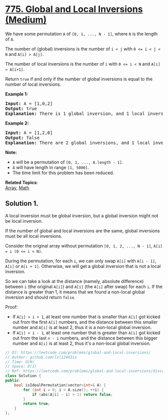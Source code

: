 # [775. Global and Local Inversions (Medium)](https://leetcode.com/problems/global-and-local-inversions/)

<p>We have some permutation <code>A</code> of <code>[0, 1, ..., N - 1]</code>, where <code>N</code> is the length of <code>A</code>.</p>

<p>The number of (global) inversions is the number of <code>i &lt; j</code> with <code>0 &lt;= i &lt; j &lt; N</code> and <code>A[i] &gt; A[j]</code>.</p>

<p>The number of local inversions is the number of <code>i</code> with <code>0 &lt;= i &lt; N</code> and <code>A[i] &gt; A[i+1]</code>.</p>

<p>Return <code>true</code>&nbsp;if and only if the number of global inversions is equal to the number of local inversions.</p>

<p><strong>Example 1:</strong></p>

<pre><strong>Input:</strong> A = [1,0,2]
<strong>Output:</strong> true
<strong>Explanation:</strong> There is 1 global inversion, and 1 local inversion.
</pre>

<p><strong>Example 2:</strong></p>

<pre><strong>Input:</strong> A = [1,2,0]
<strong>Output:</strong> false
<strong>Explanation:</strong> There are 2 global inversions, and 1 local inversion.
</pre>

<p><strong>Note:</strong></p>

<ul>
	<li><code>A</code> will be a permutation of <code>[0, 1, ..., A.length - 1]</code>.</li>
	<li><code>A</code> will have length in range <code>[1, 5000]</code>.</li>
	<li>The time limit for this problem has been reduced.</li>
</ul>


**Related Topics**:  
[Array](https://leetcode.com/tag/array/), [Math](https://leetcode.com/tag/math/)

## Solution 1.

A local inversion must be global inversion, but a global inversion might not be local inversion.

If the number of global and local inversions are the same, global inversions must be all local inversions.

Consider the original array without permutation `[0, 1, 2, ..., N - 1]`, `A[i] = i (0 <= i < N)`.

During the permutation, for each `i`, we can only swap `A[i]` with `A[i - 1]`, `A[i]` or `A[i + 1]`. Otherwise, we will get a global inversion that is not a local inversion.

So we can take a look at the distance (namely, absolute difference) between `i` (the original `A[i]`) and `A[i]` (the `A[i]` after swap) for each `i`. If the distance is greater than 1, it means that we found a non-local global inversion and should return `false`.

Proof:
* If `A[i] > i + 1`, at least one number that is smaller than `A[i]` got kicked out from the first `A[i]` numbers, and the distance between this smaller number and `A[i]` is at least 2, thus it is a non-local global inversion.  
* If `A[i] < i - 1`, at least one number that is greater than `A[i]` got kicked out from the last `n - i` numbers, and the distance between this bigger number and `A[i]` is at least 2, thus it's a non-local global inversion.


```cpp
// OJ: https://leetcode.com/problems/global-and-local-inversions/
// Author: github.com/lzl124631x
// Time: O(N)
// Space: O(1)
// Ref: https://leetcode.com/problems/global-and-local-inversions/discuss/113656/My-3-lines-C%2B%2B-Solution
class Solution {
public:
    bool isIdealPermutation(vector<int>& A) {
        for (int i = 0; i < A.size(); ++i) {
            if (abs(A[i] - i) > 1) return false;
        }
        return true;
    }
};
```